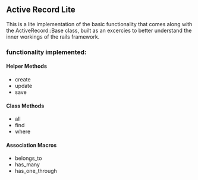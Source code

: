 ## Active Record Lite

This is a lite implementation of the basic functionality that comes along with the ActiveRecord::Base class,
built as an excercies to better understand the inner workings of the rails framework.


### functionality implemented:

#### Helper Methods

<ul>
  <li> create </li>
  <li> update </li>
  <li> save </li>
</ul>

#### Class Methods

<ul>
  <li> all </li>
  <li> find </li>
  <li> where </li>
</ul>

#### Association Macros

<ul>
  <li> belongs_to </li>
  <li> has_many </li>
  <li> has_one_through </li>
</ul>


  
